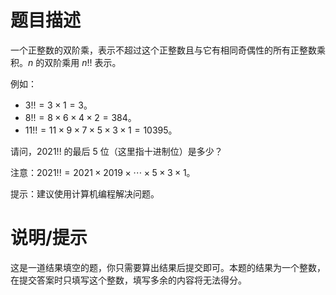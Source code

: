 # 题目描述

一个正整数的双阶乘，表示不超过这个正整数且与它有相同奇偶性的所有正整数乘积。$n$ 的双阶乘用 $n!!$ 表示。

例如：

* $3!! = 3 \times 1 = 3$。
* $8!! = 8 \times 6 \times 4 \times 2 = 384$。
* $11!! = 11 \times 9 \times 7 \times 5 \times 3 \times 1 = 10395$。

请问，$2021!!$ 的最后 $5$ 位（这里指十进制位）是多少？

注意：$2021!! = 2021 \times 2019 \times \cdots \times 5 \times 3 \times 1$。

提示：建议使用计算机编程解决问题。

# 说明/提示

这是一道结果填空的题，你只需要算出结果后提交即可。本题的结果为一个整数，在提交答案时只填写这个整数，填写多余的内容将无法得分。

